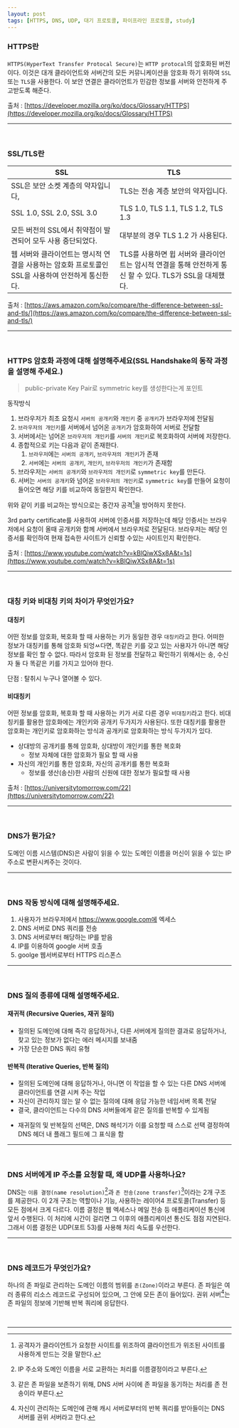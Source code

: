 ```yaml
---
layout: post
tags: [HTTPS, DNS, UDP, 대기 프로토콜, 파이프라인 프로토콜, study]
---
```


### HTTPS란

`HTTPS(HyperText Transfer Protocal Secure)`는 `HTTP protocal`의 암호화된 버전이다. 이것은 대개 클라이언트와 서버간의 모든 커뮤니케이션을 암호화 하기 위하여 `SSL` 또는 `TLS`을 사용한다. 이 보안 연결은 클라이언트가 민감한 정보를 서버와 안전하게 주고받도록 해준다.

출처 : [https://developer.mozilla.org/ko/docs/Glossary/HTTPS](https://developer.mozilla.org/ko/docs/Glossary/HTTPS)

---

<br>

### SSL/TLS란

| SSL                                                                                               | TLS                                                                                                      |
| ------------------------------------------------------------------------------------------------- | -------------------------------------------------------------------------------------------------------- |
| SSL은 보안 소켓 계층의 약자입니다,                                                                | TLS는 전송 계층 보안의 약자입니다.                                                                       |
| SSL 1.0, SSL 2.0, SSL 3.0                                                                         | TLS 1.0, TLS 1.1, TLS 1.2, TLS 1.3                                                                       |
| 모든 버전의 SSL에서 취약점이 발견되어 모두 사용 중단되었다.                                       | 대부분의 경우 TLS 1.2 가 사용된다.                                                                       |
| 웹 서버와 클라이언트는 명시적 연결을 사용하는 암호화 프로토콜인 SSL을 사용하여 안전하게 통신한다. | TLS를 사용하면 윕 서버와 클라이언트는 암시적 연결을 통해 안전하게 통신 할 수 있다. TLS가 SSL을 대체했다. |

출처 : [https://aws.amazon.com/ko/compare/the-difference-between-ssl-and-tls/](https://aws.amazon.com/ko/compare/the-difference-between-ssl-and-tls/)

---

<br>

### HTTPS 암호화 과정에 대해 설명해주세요(SSL Handshake의 동작 과정을 설명해 주세요.)

> public-private Key Pair로 symmetric key를 생성한다는게 포인트

동작방식

1. 브라우저가 최초 요청시 `서버의 공개키`와 `개인키` 중 `공개키`가 브라우저에 전달됨
2. `브라우저의 개인키`를 서버에서 넘어온 `공개키`가 암호화하여 서버로 전달함
3. 서버에서는 넘어온 `브라우저의 개인키`를 `서버의 개인키`로 복호화하여 서버에 저장한다.
4. 종합적으로 키는 다음과 같이 존재한다.
   1. `브라우저`에는 `서버의 공개키`, `브라우저의 개인키`가 존재
   2. `서버`에는 `서버의 공개키`, `개인키`, `브라우저의 개인키`가 존재함
5. 브라우저는 `서버의 공개키`와 `브라우저의 개인키`로 `symmetric key`를 만든다.
6. 서버는 `서버의 공개키`와 넘어온 `브라우저의 개인키`로 `symmetric key`를 만들어 요청이 들어오면 해당 키를 비교하여 동일한지 확인한다.

위와 같이 키를 비교하는 방식으로는 중간자 공격[^1]을 방어하지 못한다.

3rd party certificate를 사용하여 서버에 인증서를 저장하는데 해당 인증서는 브라우저에서 요청이 올때 공개키와 함께 서버에서 브라우저로 전달된다. 브라우저는 헤당 인증서를 확인하여 현재 접속한 사이트가 신뢰할 수있는 사이트인지 확인한다.

출처 : [https://www.youtube.com/watch?v=kBlQiwXSx8A&t=1s](https://www.youtube.com/watch?v=kBlQiwXSx8A&t=1s)

---

<br>

### 대칭 키와 비대칭 키의 차이가 무엇인가요?

#### 대칭키

어떤 정보를 암호화, 복호화 할 때 사용하는 키가 동일한 경우 `대칭키`라고 한다. 어떠한 정보가 대칭키를 통해 암호화 되엉ㅆ다면, 똑같은 키를 갖고 있는 사용자가 아니면 해당 정보를 확인 할 수 없다. 따라서 암호화 된 정보를 전달하고 확인하기 위해서는 송, 수신자 둘 다 똑같은 키를 가지고 있어야 한다.

단점 : 탈취시 누구나 열어볼 수 있다.

#### 비대칭키

어떤 정보를 암호화, 복호화 할 때 사용하는 키가 서로 다른 경우 `비대칭키`라고 한다. 비대칭키를 활용한 암호화에는 개인키와 공개키 두가지가 사용된다. 또한 대칭키를 활용한 암호화는 개인키로 암호화하는 방식과 공개키로 암호화하는 방식 두가지가 있다.

- 상대방의 공개키를 통헤 암호화, 상대방이 개인키를 통한 복호화
  - 정보 자체에 대한 암호화가 필요 할 때 사용
- 자신의 개인키를 통한 암호화, 자신의 공개키를 통한 복호화
  - 정보를 생산(송신)한 사람의 신원에 대한 정보가 필요할 때 사용

출처 : [https://universitytomorrow.com/22](https://universitytomorrow.com/22)

---

<br>

### DNS가 뭔가요?

도메인 이름 시스템(DNS)은 사람이 읽을 수 있는 도메인 이름을 머신이 읽을 수 있는 IP 주소로 변환시켜주는 것이다.

---

<br>

### DNS 작동 방식에 대해 설명해주세요.

1. 사용자가 브라우저에서 https://www.google.com에 엑세스
2. DNS 서버로 DNS 쿼리를 전송
3. DNS 서버로부터 해당하는 IP를 받음
4. IP를 이용하여 google 서버 호촐
5. goolge 웹서버로부터 HTTPS 리스폰스

---

<br>

### DNS 질의 종류에 대해 설명해주세요.

#### 재귀적 (Recursive Queries, 재귀 질의)

- 질의된 도메인에 대해 즉각 응답하거나, 다른 서버에게 질의한 결과로 응답하거나, 찾고 있는 정보가 없다는 에러 메시지를 보내줌
- 가장 단순한 DNS 쿼리 유형

#### 반복적 (Iterative Queries, 반복 질의)

- 질의된 도메인에 대해 응답하거나, 아니면 이 작업을 할 수 있는 다른 DNS 서버에 클라이언트를 연결 시켜 주는 작업
- 자신이 관리하지 않는 알 수 없는 질의에 대해 응답 가능한 네임서버 목록 전달
- 결국, 클라이언트는 다수의 DNS 서버들에게 같은 질의를 반복할 수 있게됨

* 재귀질의 및 반복질의 선택은, DNS 해석기가 이를 요청할 때 스스로 선택 결정하여 DNS 헤더 내 플래그 필드에 그 표식을 함

---

<br>

### DNS 서버에게 IP 주소를 요청할 때, 왜 UDP를 사용하나요?

DNS는 `이름 결정(name resolution)`[^2]과 `존 전송(zone transfer)`[^3]이라는 2개 구조를 제공한다. 이 2개 구조는 역할이나 기능, 사용하는 레이어4 프로토콜(Transfer) 등 모든 점에서 크게 다르다. 이름 결정은 웹 엑세스나 메일 전송 등 애플리케이션 통신에 앞서 수행된다. 이 처리에 시간이 걸리면 그 이후의 애플리케이션 통신도 점점 지연된다. 그래서 이름 결정은 UDP(포트 53)를 사용해 처리 속도를 우선한다.

---

<br>

### DNS 레코드가 무엇인가요?

하나의 존 파일로 관리하는 도메인 이름의 범위를 `존(Zone)`이라고 부른다. 존 파일은 여러 종류의 리소스 레코드로 구성되어 있으며, 그 안에 모든 존이 들어있다. 권위 서버[^4]는 존 파일의 정보에 기반해 반복 쿼리에 응답한다.

<br>

---

[^1]: 공격자가 클라이언트가 요청한 사이트를 위조하여 클라이언트가 위조된 사이트를 사용하게 만드는 것을 말한다.
[^2]: IP 주소와 도메인 이름을 서로 교환하는 처리를 이름결정이라고 부른다.
[^3]: 같은 존 파일을 보존하기 위해, DNS 서버 사이에 존 파일을 동기하는 처리를 존 전송이라 부른다.
[^4]: 자신이 관리하는 도메인에 관해 캐시 서버로부터의 반복 쿼리를 받아들이는 DNS 서버를 권위 서버라고 한다.
